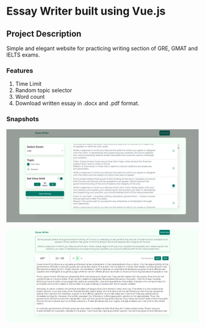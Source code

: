 # Essay Writer built using Vue.js

## Project Description
Simple and elegant website for practicing writing section of GRE, GMAT and IELTS exams.

### Features
1. Time Limit
2. Random topic selector
3. Word count
4. Download written essay in .docx and .pdf format.

### Snapshots

![Alt text](select_essay.png?raw=true "Snapshot 1")

![Alt text](writing_pad.png?raw=true "Snapshot 2")
